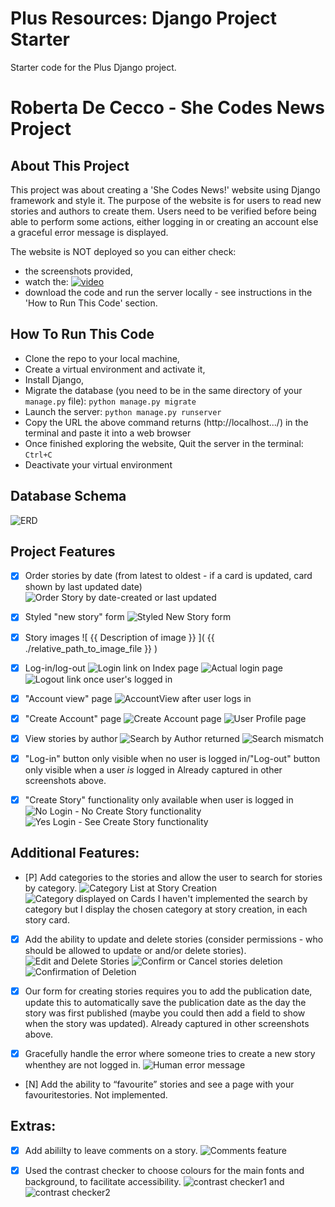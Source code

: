 # Plus Resources: Django Project Starter

Starter code for the Plus Django project.

# Roberta De Cecco - She Codes News Project

## About This Project
This project was about creating a 'She Codes News!' website using Django framework and style it.
The purpose of the website is for users to read new stories and authors to create them.
Users need to be verified before being able to perform some actions, either logging in or creating an account else a graceful error message is displayed.

The website is NOT deployed so you can either check:
- the screenshots provided, 
- watch the: [![video](https://youtu.be/x0lGe3lwW7Q)](https://youtu.be/x0lGe3lwW7Q) 
- download the code and run the server locally - see instructions in the 'How to Run This Code' section.



## How To Run This Code
- Clone the repo to your local machine, 
- Create a virtual environment and activate it, 
- Install Django,
- Migrate the database (you need to be in the same directory of your `manage.py` file): `python manage.py migrate`  
- Launch the server: `python manage.py runserver`
- Copy the URL the above command returns (http://localhost.../) in the terminal and paste it into a web browser
- Once finished exploring the website, Quit the server in the terminal: `Ctrl+C`
- Deactivate your virtual environment


## Database Schema
![ERD](she_codes_news/static/images/DB_ERD.png)


## Project Features
- [x] Order stories by date (from latest to oldest - if a card is updated, card shown by last updated date)
![Order Story by date-created or last updated](she_codes_news/static/images/Order_Stories_byDate.PNG)

- [x] Styled "new story" form
![Styled New Story form](she_codes_news/static/images/NewStoryForm.PNG)

- [x] Story images
![ {{ Description of image }} ]( {{ ./relative_path_to_image_file }} )

- [x] Log-in/log-out
![Login link on Index page](she_codes_news/static/images/Login1.PNG)
![Actual login page](she_codes_news/static/images/Login2.PNG)
![Logout link once user's logged in](she_codes_news/static/images/Logout.PNG)

- [x] "Account view" page
![AccountView after user logs in](she_codes_news/static/images/AccountView_UsersLoggedIn.PNG)

- [x] "Create Account" page
![Create Account page](she_codes_news/static/images/Create_Account.PNG)
![User Profile page](she_codes_news/static/images/UserProfile.PNG)

- [x] View stories by author
![Search by Author returned](she_codes_news/static/images/Search_Filtered.PNG)
![Search mismatch](she_codes_news/static/images/Search_Mismatch.PNG)

- [x] "Log-in" button only visible when no user is logged in/"Log-out" button only visible when a user *is* logged in
Already captured in other screenshots above.

- [x] "Create Story" functionality only available when user is logged in
![No Login - No Create Story functionality](she_codes_news/static/images/NoLogin_NoCreateStoryLink.PNG)
![Yes Login - See Create Story functionality](she_codes_news/static/images/LoggedIn_SeeAddStoryLink.PNG)


## Additional Features:
- [P] Add categories to the stories and allow the user to search for stories by category.
![Category List at Story Creation](she_codes_news/static/images/CategoryOptions_CreateStory.png)
![Category displayed on Cards](she_codes_news/static/images/Category_onStoryCards.PNG)
 I haven't implemented the search by category but I display the chosen category at story creation, in each story card.

- [x] Add the ability to update and delete stories (consider permissions - who should be allowed to update or and/or delete stories).
![Edit and Delete Stories](she_codes_news/static/images/Edit_Delete1.PNG)
![Confirm or Cancel stories deletion](she_codes_news/static/images/ConfirmDelete_CancelDelete.PNG)
![Confirmation of Deletion](she_codes_news/static/images/DeletionConfirmed.PNG)

- [x] Our form for creating stories requires you to add the publication date, update this to automatically save the publication date as the day the story was first published (maybe you could then add a field to show when the story was updated).
Already captured in other screenshots above.

- [x] Gracefully handle the error where someone tries to create a new story whenthey are not logged in.
![Human error message](she_codes_news/static/images/GracefulErrorMsg.PNG)

- [N] Add the ability to “favourite” stories and see a page with your favouritestories.
Not implemented.


## Extras:
- [x] Add abililty to leave comments on a story.
![Comments feature](she_codes_news/static/images/Comments.PNG)

- [x] Used the contrast checker to choose colours for the main fonts and background, to facilitate accessibility.
![contrast checker1](she_codes_news/static/images/add-story_contrast_checker.PNG) and 
![contrast checker2](she_codes_news/static/images/create-account_contrast_checker.PNG)

